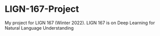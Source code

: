 # LIGN-167-Project
My project for LIGN 167 (Winter 2022). LIGN 167 is on Deep Learning for Natural Language Understanding
